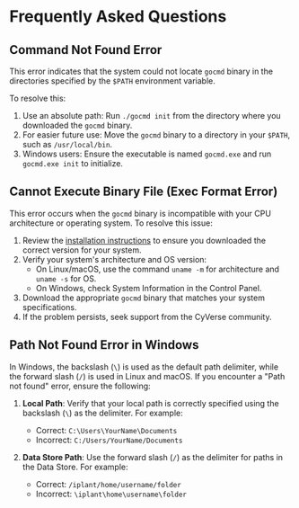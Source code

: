 # Frequently Asked Questions

## Command Not Found Error
This error indicates that the system could not locate `gocmd` binary in the directories specified by the `$PATH` environment variable. 

To resolve this:

1. Use an absolute path: Run `./gocmd init` from the directory where you downloaded the `gocmd` binary.
2. For easier future use: Move the `gocmd` binary to a directory in your `$PATH`, such as `/usr/local/bin`.
3. Windows users: Ensure the executable is named `gocmd.exe` and run `gocmd.exe init` to initialize.


## Cannot Execute Binary File (Exec Format Error)
This error occurs when the `gocmd` binary is incompatible with your CPU architecture or operating system. To resolve this issue:

1. Review the [installation instructions](installation.md) to ensure you downloaded the correct version for your system.
2. Verify your system's architecture and OS version:
   - On Linux/macOS, use the command `uname -m` for architecture and `uname -s` for OS.
   - On Windows, check System Information in the Control Panel.
3. Download the appropriate `gocmd` binary that matches your system specifications.
4. If the problem persists, seek support from the CyVerse community.

## Path Not Found Error in Windows
In Windows, the backslash (`\`) is used as the default path delimiter, while the forward slash (`/`) is used in Linux and macOS. If you encounter a "Path not found" error, ensure the following:

1. **Local Path**: Verify that your local path is correctly specified using the backslash (`\`) as the delimiter. For example:
   - Correct: `C:\Users\YourName\Documents`
   - Incorrect: `C:/Users/YourName/Documents`

2. **Data Store Path**: Use the forward slash (`/`) as the delimiter for paths in the Data Store. For example:
   - Correct: `/iplant/home/username/folder`
   - Incorrect: `\iplant\home\username\folder`


